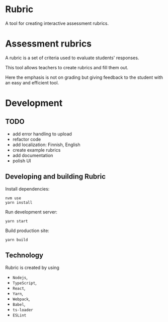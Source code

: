 # Rubric

A tool for creating interactive assessment rubrics.

# Assessment rubrics

A rubric is a set of criteria used to evaluate students' responses.

This tool allows teachers to create rubrics and fill them out.

Here the emphasis is not on grading but giving feedback to the student with
an easy and efficient tool.

# Development

## TODO

- add error handling to upload
- refactor code
- add localization: Finnish, English
- create example rubrics
- add documentation
- polish UI

## Developing and building Rubric

Install dependencies:

```
nvm use
yarn install
```

Run development server:

```
yarn start
```

Build production site:

```
yarn build
```

## Technology

Rubric is created by using

- `Nodejs`,
- `TypeScript`,
- `React`,
- `Yarn`,
- `Webpack`,
- `Babel`,
- `ts-loader`
- `ESLint`
